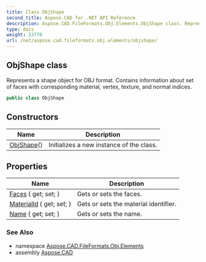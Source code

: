 ```yaml
---
title: Class ObjShape
second_title: Aspose.CAD for .NET API Reference
description: Aspose.CAD.FileFormats.Obj.Elements.ObjShape class. Represents a shape object for OBJ format. Contains information about set of faces with corresponding material vertex texture and normal indices
type: docs
weight: 33770
url: /net/aspose.cad.fileformats.obj.elements/objshape/
---
```

## ObjShape class

Represents a shape object for OBJ format. Contains information about set of faces with corresponding material, vertex, texture, and normal indices.

```csharp
public class ObjShape
```

## Constructors

| Name | Description |
| --- | --- |
| [ObjShape](objshape/)() | Initializes a new instance of the class. |

## Properties

| Name | Description |
| --- | --- |
| [Faces](../../aspose.cad.fileformats.obj.elements/objshape/faces/) { get; set; } | Gets or sets the faces. |
| [MaterialId](../../aspose.cad.fileformats.obj.elements/objshape/materialid/) { get; set; } | Gets or sets the material identifier. |
| [Name](../../aspose.cad.fileformats.obj.elements/objshape/name/) { get; set; } | Gets or sets the name. |

### See Also

* namespace [Aspose.CAD.FileFormats.Obj.Elements](../../aspose.cad.fileformats.obj.elements/)
* assembly [Aspose.CAD](../../)


